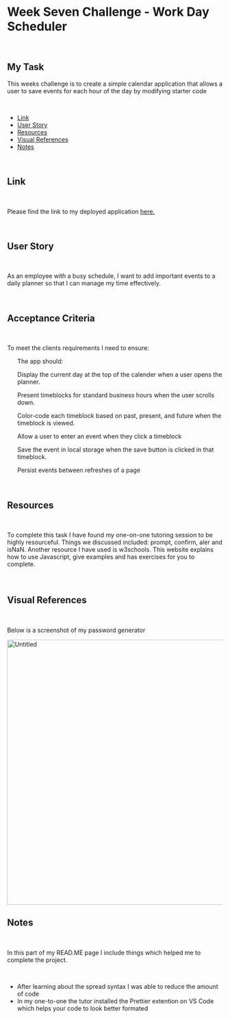 # <h1>Week Seven Challenge - Work Day Scheduler</h1>
  <br/>
 <h2>My Task</h2> 
   <p>This weeks challenge is to create a simple calendar application that allows a user to save events for each hour of the day by modifying starter code</p>
  
 <br/>
  <ul>
    <li><a href="https://github.com/tyrkgithub/Online-Daily-Planner/blob/main/README.md#link">Link</a></li>
    <li><a href="https://github.com/tyrkgithub/Online-Daily-Planner/blob/main/README.md#acceptance-criteria">User Story</a></li>
    <li><a href="https://github.com/tyrkgithub/Online-Daily-Planner/blob/main/README.md#resources">Resources</a></li>
    <li><a href="https://github.com/tyrkgithub/Online-Daily-Planner/blob/main/README.md#visual-references">Visual References</a></li>
    <li><a href="https://github.com/tyrkgithub/Online-Daily-Planner/blob/main/README.md#notes">Notes</a></li>
  
  </ul>
  <br/>
  
 <h2>Link</h2>
  
  <br/>
  
  <p> Please find the link to my deployed application <a href="https://tyrkgithub.github.io/Password-Generator">here.</a> </p>
  
  <br/>
  
 <h2>User Story</h2>
  
  <br/>
  
  <p>As an employee with a busy schedule, I want to add important events to a daily planner so that I can manage my time effectively.
<br/>
  </p>
  
  <br/>
  
<h2>Acceptance Criteria</h2>

  <br/>
  
  <p>To meet the clients requirements I need to ensure:</p>
  
  <ul>
   The app should:


Display the current day at the top of the calender when a user opens the planner.


Present timeblocks for standard business hours when the user scrolls down.


Color-code each timeblock based on past, present, and future when the timeblock is viewed.


Allow a user to enter an event when they click a timeblock


Save the event in local storage when the save button is clicked in that timeblock.


Persist events between refreshes of a page
  </ul>
  
  <br/>

<h2>Resources</h2>

  <br/>
 
  <p>To complete this task I have found my one-on-one tutoring session to be highly resourceful. Things we discussed included: prompt, confirm, aler and isNaN. Another resource I have used is w3schools. This website explains how to use Javascript, give examples and has exercises for you to complete.<br/>
 <br/>
  
  <br/>

 <h2>Visual References</h2>
 
  <br/>

  <p>Below is a screenshot of my password generator</p> 
  
 <img width="618" alt="Untitled" src="https://user-images.githubusercontent.com/118772733/213035860-4433d3c7-b69f-4a95-933a-7bda46f9b922.png">


  <br/>
   
 <h2>Notes</h2>
 

  <br/>
  
  <p>In this part of my READ.ME page I include things which helped me to complete the project.</p>
  
  <br/>
  
  <ul>
   <li>After learning about the spread syntax I was able to reduce the amount of code</li>
   <li>In my one-to-one the tutor installed the Prettier extention on VS Code which helps your code to look better formated</li>

   

